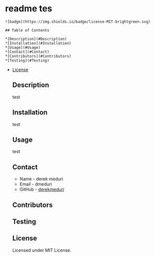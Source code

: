 # readme tes

    ![badge](https://img.shields.io/badge/license-MIT-brightgreen.svg)  

    ## Table of Contents

    *[Description](#Description)
    *[Installation](#Installation)
    *[Usage](#Usage)
    *[Contact](#Contact)
    *[Contributors](#Contributors)
    *[Testing](#Testing)
    
* [License](#License)

    
    ## Description
    test
   
    ## Installation 
    test
    
    ## Usage
    test
   
    ## Contact

    * Name - derek meduri
    * Email - dmeduri
    * GitHub - [derekmeduri](https://github.com/derekmeduri/)
    
    ## Contributors
    

    ## Testing
    

    ## License
    Licensed under MIT License.

